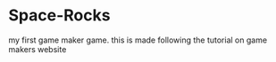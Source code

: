 # Space-Rocks
 my first game maker game. this is made following the tutorial on game makers website
